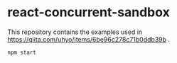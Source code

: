 # react-concurrent-sandbox

This repository contains the examples used in https://qiita.com/uhyo/items/6be96c278c71b0ddb39b .

```sh
npm start
```
